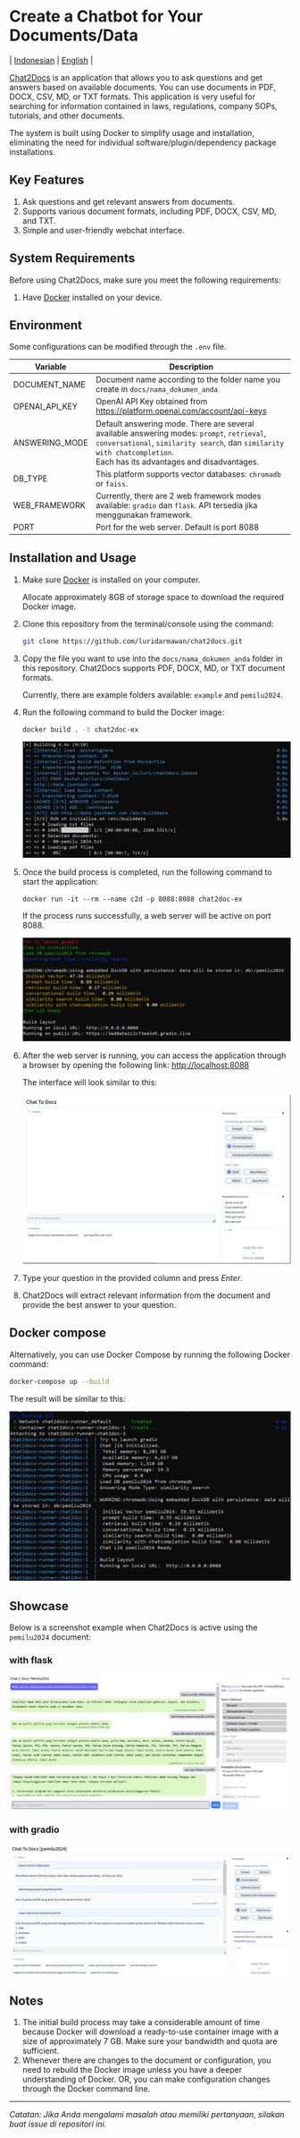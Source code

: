 # Create a Chatbot for Your Documents/Data

| [Indonesian](README.md) | [English](README-EN.md) |


[Chat2Docs](https://carik.id/chat2docs/) is an application that allows you to ask questions and get answers based on available documents. You can use documents in PDF, DOCX, CSV, MD, or TXT formats. This application is very useful for searching for information contained in laws, regulations, company SOPs, tutorials, and other documents.

The system is built using Docker to simplify usage and installation, eliminating the need for individual software/plugin/dependency package installations.

## Key Features

1. Ask questions and get relevant answers from documents.
2. Supports various document formats, including PDF, DOCX, CSV, MD, and TXT.
3. Simple and user-friendly webchat interface.

## System Requirements

Before using Chat2Docs, make sure you meet the following requirements:
1. Have [Docker](https://www.docker.com/) installed on your device.


## Environment

Some configurations can be modified through the `.env` file.

| Variable | Description |
|---|---|
| DOCUMENT_NAME | Document name according to the folder name you create in `docs/nama_dokumen_anda` |
| OPENAI_API_KEY | OpenAI API Key obtained from https://platform.openai.com/account/api-keys |
| ANSWERING_MODE | Default answering mode. There are several available answering modes: `prompt`, `retrieval`, `conversational`, `similarity search`, dan `similarity with chatcompletion`. <br>Each has its advantages and disadvantages. |
| DB_TYPE | This platform supports vector databases: `chromadb` or `faiss`. |
| WEB_FRAMEWORK | Currently, there are 2 web framework modes available: `gradio` dan `flask`. API tersedia jika menggunakan framework. |
| PORT | Port for the web server. Default is port 8088 |


## Installation and Usage

1. Make sure [Docker](https://www.docker.com/) is installed on your computer.
   
   Allocate approximately 8GB of storage space to download the required Docker image.

2. Clone this repository from the terminal/console using the command:

   ```bash
   git clone https://github.com/luridarmawan/chat2docs.git
   ```

3. Copy the file you want to use into the `docs/nama_dokumen_anda` folder in this repository. Chat2Docs supports PDF, DOCX, MD, or TXT document formats.

   Currently, there are example folders available: `example` and `pemilu2024`.

4. Run the following command to build the Docker image:

   ```bash
   docker build . -t chat2doc-ex
   ```

   ![build](files/build-01.png)

5. Once the build process is completed, run the following command to start the application:

   ```
   docker run -it --rm --name c2d -p 8088:8088 chat2doc-ex
   ```

   If the process runs successfully, a web server will be active on port 8088.

   ![build](files/run-01.png)

6. After the web server is running, you can access the application through a browser by opening the following link: [http://localhost:8088](http://localhost:8088)

   The interface will look similar to this:

   ![chat2docs](files/screenshot.png)

7. Type your question in the provided column and press _Enter_.
8. Chat2Docs will extract relevant information from the document and provide the best answer to your question.


## Docker compose

Alternatively, you can use Docker Compose by running the following Docker command:

```bash
docker-compose up --build
```
   The result will be similar to this:

   ![chat2docs](files/docker-compose.png)


## Showcase

Below is a screenshot example when Chat2Docs is active using the `pemilu2024` document:

### with flask

   ![chat2docs](files/doc-pemilu.png)

### with gradio

   ![chat2docs](files/doc-pemilu-gradio.png)



## Notes

1. The initial build process may take a considerable amount of time because Docker will download a ready-to-use container image with a size of approximately 7 GB. Make sure your bandwidth and quota are sufficient.
2. Whenever there are changes to the document or configuration, you need to rebuild the Docker image unless you have a deeper understanding of Docker. OR, you can make configuration changes through the Docker command line.

---

*Catatan: Jika Anda mengalami masalah atau memiliki pertanyaan, silakan buat *issue* di repositori ini.*